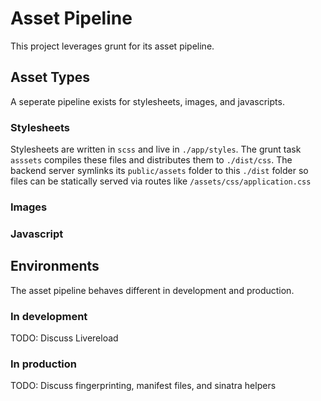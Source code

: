 # Asset Pipeline

This project leverages grunt for its asset pipeline.

## Asset Types

A seperate pipeline exists for stylesheets, images, and javascripts.

### Stylesheets

Stylesheets are written in `scss` and live in `./app/styles`. The grunt
task `asssets` compiles these files and distributes them to
`./dist/css`. The backend server symlinks its `public/assets` folder to
this `./dist` folder so files can be statically served via routes like
`/assets/css/application.css`

### Images

### Javascript

## Environments

The asset pipeline behaves different in development and production.

### In development

TODO: Discuss Livereload

### In production

TODO: Discuss fingerprinting, manifest files, and sinatra helpers
